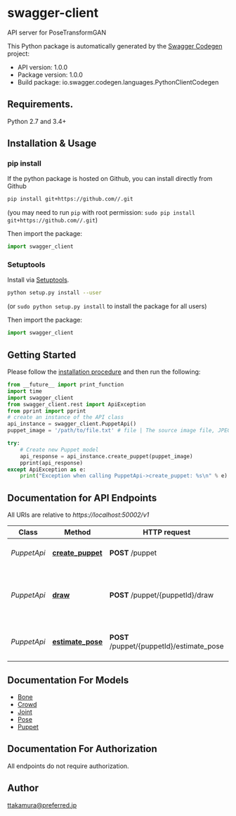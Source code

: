 # swagger-client
API server for PoseTransformGAN

This Python package is automatically generated by the [Swagger Codegen](https://github.com/swagger-api/swagger-codegen) project:

- API version: 1.0.0
- Package version: 1.0.0
- Build package: io.swagger.codegen.languages.PythonClientCodegen

## Requirements.

Python 2.7 and 3.4+

## Installation & Usage
### pip install

If the python package is hosted on Github, you can install directly from Github

```sh
pip install git+https://github.com//.git
```
(you may need to run `pip` with root permission: `sudo pip install git+https://github.com//.git`)

Then import the package:
```python
import swagger_client 
```

### Setuptools

Install via [Setuptools](http://pypi.python.org/pypi/setuptools).

```sh
python setup.py install --user
```
(or `sudo python setup.py install` to install the package for all users)

Then import the package:
```python
import swagger_client
```

## Getting Started

Please follow the [installation procedure](#installation--usage) and then run the following:

```python
from __future__ import print_function
import time
import swagger_client
from swagger_client.rest import ApiException
from pprint import pprint
# create an instance of the API class
api_instance = swagger_client.PuppetApi()
puppet_image = '/path/to/file.txt' # file | The source image file, JPEG or PNG.

try:
    # Create new Puppet model
    api_response = api_instance.create_puppet(puppet_image)
    pprint(api_response)
except ApiException as e:
    print("Exception when calling PuppetApi->create_puppet: %s\n" % e)

```

## Documentation for API Endpoints

All URIs are relative to *https://localhost:50002/v1*

Class | Method | HTTP request | Description
------------ | ------------- | ------------- | -------------
*PuppetApi* | [**create_puppet**](docs/PuppetApi.md#create_puppet) | **POST** /puppet | Create new Puppet model
*PuppetApi* | [**draw**](docs/PuppetApi.md#draw) | **POST** /puppet/{puppetId}/draw | Draw new image based on the Puppet and input pose
*PuppetApi* | [**estimate_pose**](docs/PuppetApi.md#estimate_pose) | **POST** /puppet/{puppetId}/estimate_pose | Estimate the pose from input image


## Documentation For Models

 - [Bone](docs/Bone.md)
 - [Crowd](docs/Crowd.md)
 - [Joint](docs/Joint.md)
 - [Pose](docs/Pose.md)
 - [Puppet](docs/Puppet.md)


## Documentation For Authorization

 All endpoints do not require authorization.


## Author

ttakamura@preferred.jp

